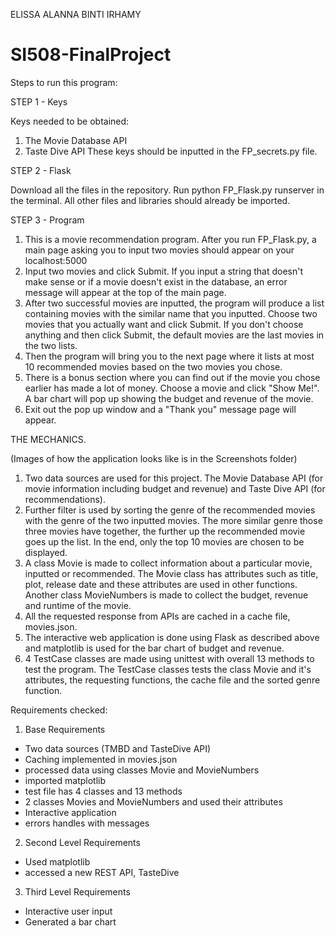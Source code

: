 ELISSA ALANNA BINTI IRHAMY
# SI508-FinalProject

Steps to run this program:

STEP 1 - Keys

Keys needed to be obtained:
1. The Movie Database API
2. Taste Dive API
These keys should be inputted in the FP_secrets.py file.

STEP 2 - Flask

Download all the files in the repository.
Run python FP_Flask.py runserver in the terminal.
All other files and libraries should already be imported.

STEP 3 - Program

1. This is a movie recommendation program. After you run FP_Flask.py, a main page asking you to input two movies should appear on your localhost:5000
2. Input two movies and click Submit. If you input a string that doesn't make sense or if a movie doesn't exist in the database, an error message will appear at the top of the main page.
3. After two successful movies are inputted, the program will produce a list containing movies with the similar name that you inputted. Choose two movies that you actually want and click Submit. If you don't choose anything and then click Submit, the default movies are the last movies in the two lists.
4. Then the program will bring you to the next page where it lists at most 10 recommended movies based on the two movies you chose.
5. There is a bonus section where you can find out if the movie you chose earlier has made a lot of money. Choose a movie and click "Show Me!". A bar chart will pop up showing the budget and revenue of the movie.
6. Exit out the pop up window and a "Thank you" message page will appear.

THE MECHANICS.

(Images of how the application looks like is in the Screenshots folder)

1. Two data sources are used for this project. The Movie Database API (for movie information including budget and revenue) and Taste Dive API (for recommendations).
2. Further filter is used  by sorting the genre of the recommended movies with the genre of the two inputted movies. The more similar genre those three movies have together, the further up the recommended movie goes up the list. In the end, only the top 10 movies are chosen to be displayed.
3. A class Movie is made to collect information about a particular movie, inputted or recommended. The Movie class has attributes such as title, plot, release date and these attributes are used in other functions.
Another class MovieNumbers is made to collect the budget, revenue and runtime of the movie.
4. All the requested response from APIs are cached in a cache file, movies.json.
5. The interactive web application is done using Flask as described above and matplotlib is used for the bar chart of budget and revenue.
6. 4 TestCase classes are made using unittest with overall 13 methods to test the program. The TestCase classes tests the class Movie and it's attributes, the requesting functions, the cache file and the sorted genre function.

Requirements checked:
1. Base Requirements
- Two data sources (TMBD and TasteDive API)
- Caching implemented in movies.json
- processed data using classes Movie and MovieNumbers
- imported matplotlib
- test file has 4 classes and 13 methods
- 2 classes Movies and MovieNumbers and used their attributes
- Interactive application
- errors handles with messages

2. Second Level Requirements
- Used matplotlib
- accessed a new REST API, TasteDive

3. Third Level Requirements
- Interactive user input
- Generated a bar chart
